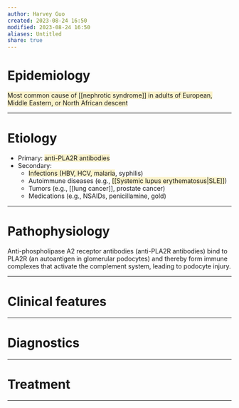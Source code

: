 ```yaml
---
author: Harvey Guo
created: 2023-08-24 16:50
modified: 2023-08-24 16:50
aliases: Untitled
share: true
---
```

# Epidemiology
<span style="background:rgba(240, 200, 0, 0.2)">Most common cause of [[nephrotic syndrome]] in adults of European, Middle Eastern, or North African descent</span>

---
# Etiology
- Primary: <span style="background:rgba(240, 200, 0, 0.2)">anti-PLA2R antibodies</span>
- Secondary:
	- <span style="background:rgba(240, 200, 0, 0.2)">Infections (HBV, HCV, malaria</span>, syphilis)
	- Autoimmune diseases (e.g., <span style="background:rgba(240, 200, 0, 0.2)">[[Systemic lupus erythematosus|SLE]]</span>)
	- Tumors (e.g., [[lung cancer]], prostate cancer)
	- Medications (e.g., NSAIDs, penicillamine, gold)

---
# Pathophysiology
Anti-phospholipase A2 receptor antibodies (anti-PLA2R antibodies) bind to PLA2R (an autoantigen in glomerular podocytes) and thereby form immune complexes that activate the complement system, leading to podocyte injury.

---
# Clinical features


---
# Diagnostics


---
# Treatment


---
